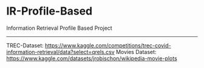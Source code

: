 # IR-Profile-Based
Information Retrieval Profile Based Project

----------
TREC-Dataset: https://www.kaggle.com/competitions/trec-covid-information-retrieval/data?select=qrels.csv
Movies Dataset: https://www.kaggle.com/datasets/jrobischon/wikipedia-movie-plots
